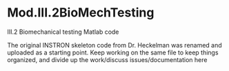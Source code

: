 # Mod.III.2BioMechTesting
III.2 Biomechanical testing Matlab code

The original INSTRON skeleton code from Dr. Heckelman was renamed and uploaded as a starting point.
Keep working on the same file to keep things organized, and divide up the work/discuss issues/documentation here
